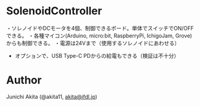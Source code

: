 # SolenoidController

・ソレノイドやDCモータを4個、制御できるボード。単体でスイッチでON/OFFできる。
・各種マイコン(Arduino, micro:bit, RaspberryPi, IchigoJam, Grove)からも制御できる。
・電源は24Vまで（使用するソレノイドにあわせる）
- オプションで、USB Type-C PDからの給電もできる（検証は不十分）

# Author

Junichi Akita (@akita11, akita@ifdl.jp)
